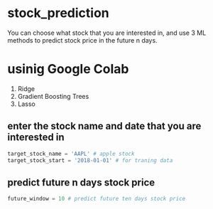 # stock_prediction
You can choose what stock that you are interested in, and use 3 ML methods to predict stock price in the future n days.

# usinig Google Colab
  1. Ridge
  2. Gradient Boosting Trees
  3. Lasso

## enter the stock name and date that you are interested in
```python
target_stock_name = 'AAPL' # apple stock
target_stock_start = '2018-01-01' # for traning data
```

## predict future n days stock price
```python
future_window = 10 # predict future ten days stock price
```
